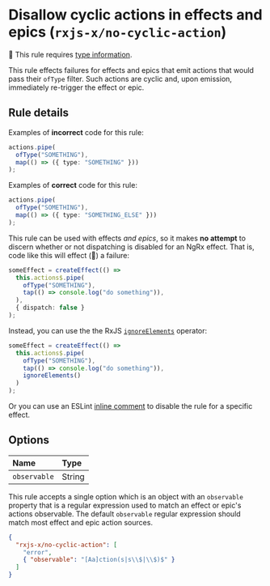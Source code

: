 # Disallow cyclic actions in effects and epics (`rxjs-x/no-cyclic-action`)

💭 This rule requires [type information](https://typescript-eslint.io/linting/typed-linting).

<!-- end auto-generated rule header -->

This rule effects failures for effects and epics that emit actions that would pass their `ofType` filter. Such actions are cyclic and, upon emission, immediately re-trigger the effect or epic.

## Rule details

Examples of **incorrect** code for this rule:

```ts
actions.pipe(
  ofType("SOMETHING"),
  map(() => ({ type: "SOMETHING" }))
);
```

Examples of **correct** code for this rule:

```ts
actions.pipe(
  ofType("SOMETHING"),
  map(() => ({ type: "SOMETHING_ELSE" }))
);
```

This rule can be used with effects _and epics_, so it makes **no attempt** to discern whether or not dispatching is disabled for an NgRx effect. That is, code like this will effect (🙈) a failure:

```ts
someEffect = createEffect(() =>
  this.actions$.pipe(
    ofType("SOMETHING"),
    tap(() => console.log("do something")),
  ),
  { dispatch: false }
);
```

Instead, you can use the the RxJS [`ignoreElements`](https://rxjs.dev/api/operators/ignoreElements) operator:

```ts
someEffect = createEffect(() =>
  this.actions$.pipe(
    ofType("SOMETHING"),
    tap(() => console.log("do something")),
    ignoreElements()
  )
);
```

Or you can use an ESLint [inline comment](https://eslint.org/docs/user-guide/configuring#disabling-rules-with-inline-comments) to disable the rule for a specific effect.

## Options

<!-- begin auto-generated rule options list -->

| Name         | Type   |
| :----------- | :----- |
| `observable` | String |

<!-- end auto-generated rule options list -->

This rule accepts a single option which is an object with an `observable` property that is a regular expression used to match an effect or epic's actions observable. The default `observable` regular expression should match most effect and epic action sources.

```json
{
  "rxjs-x/no-cyclic-action": [
    "error",
    { "observable": "[Aa]ction(s|s\\$|\\$)$" }
  ]
}
```
